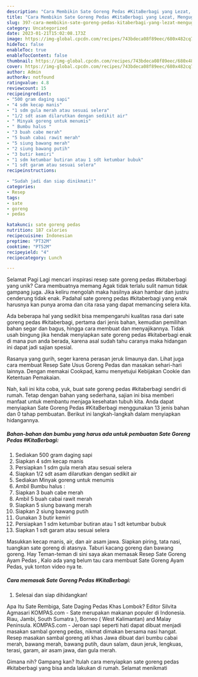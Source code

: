 ```yaml
---
description: "Cara Membikin Sate Goreng Pedas #KitaBerbagi yang Lezat, Mengugah Selera"
title: "Cara Membikin Sate Goreng Pedas #KitaBerbagi yang Lezat, Mengugah Selera"
slug: 397-cara-membikin-sate-goreng-pedas-kitaberbagi-yang-lezat-mengugah-selera
category: Uncategorized
date: 2023-01-21T15:02:08.173Z
image: https://img-global.cpcdn.com/recipes/743bdeca08f89eec/680x482cq70/sate-goreng-pedas-kitaberbagi-foto-resep-utama.jpg
hideToc: false
enableToc: true
enableTocContent: false
thumbnail: https://img-global.cpcdn.com/recipes/743bdeca08f89eec/680x482cq70/sate-goreng-pedas-kitaberbagi-foto-resep-utama.jpg
cover: https://img-global.cpcdn.com/recipes/743bdeca08f89eec/680x482cq70/sate-goreng-pedas-kitaberbagi-foto-resep-utama.jpg
author: Admin
authorAv: notfound
ratingvalue: 4.8
reviewcount: 15
recipeingredient:
- "500 gram daging sapi"
- "4 sdm kecap manis"
- "1 sdm gula merah atau sesuai selera"
- "1/2 sdt asam dilarutkan dengan sedikit air"
- " Minyak goreng untuk menumis"
- " Bumbu halus "
- "3 buah cabe merah"
- "5 buah cabai rawit merah"
- "5 siung bawang merah"
- "2 siung bawang putih"
- "3 butir kemiri"
- "1 sdm ketumbar butiran atau 1 sdt ketumbar bubuk"
- "1 sdt garam atau sesuai selera"
recipeinstructions:

- "Sudah jadi dan siap dinikmati!"
categories:
- Resep
tags:
- sate
- goreng
- pedas

katakunci: sate goreng pedas 
nutrition: 187 calories
recipecuisine: Indonesian
preptime: "PT32M"
cooktime: "PT52M"
recipeyield: "4"
recipecategory: Lunch

---
```



Selamat Pagi Lagi mencari inspirasi resep sate goreng pedas #kitaberbagi yang unik? Cara membuatnya memang Agak tidak terlalu sulit namun tidak gampang juga. Jika keliru mengolah maka hasilnya akan hambar dan justru cenderung tidak enak. Padahal sate goreng pedas #kitaberbagi yang enak harusnya kan punya aroma dan cita rasa yang dapat memancing selera kita.


Ada beberapa hal yang sedikit bisa mempengaruhi kualitas rasa dari sate goreng pedas #kitaberbagi, pertama dari jenis bahan, kemudian pemilihan bahan segar dan bagus, hingga cara membuat dan menyajikannya. Tidak usah bingung jika hendak menyiapkan sate goreng pedas #kitaberbagi enak di mana pun anda berada, karena asal sudah tahu caranya maka hidangan ini dapat jadi sajian spesial.

Rasanya yang gurih, seger karena perasan jeruk limaunya dan. Lihat juga cara membuat Resep Sate Usus Goreng Pedas dan masakan sehari-hari lainnya. Dengan memakai Cookpad, kamu menyetujui Kebijakan Cookie dan Ketentuan Pemakaian.


Nah, kali ini kita coba, yuk, buat sate goreng pedas #kitaberbagi sendiri di rumah. Tetap dengan bahan yang sederhana, sajian ini bisa memberi manfaat untuk membantu menjaga kesehatan tubuh kita. Anda dapat menyiapkan Sate Goreng Pedas #KitaBerbagi menggunakan 13 jenis bahan dan 0 tahap pembuatan. Berikut ini langkah-langkah dalam menyiapkan hidangannya.

<!--inarticleads1-->

##### Bahan-bahan dan bumbu yang harus ada untuk pembuatan Sate Goreng Pedas #KitaBerbagi:

1. Sediakan 500 gram daging sapi
1. Siapkan 4 sdm kecap manis
1. Persiapkan 1 sdm gula merah atau sesuai selera
1. Siapkan 1/2 sdt asam dilarutkan dengan sedikit air
1. Sediakan  Minyak goreng untuk menumis
1. Ambil  Bumbu halus :
1. Siapkan 3 buah cabe merah
1. Ambil 5 buah cabai rawit merah
1. Siapkan 5 siung bawang merah
1. Siapkan 2 siung bawang putih
1. Gunakan 3 butir kemiri
1. Persiapkan 1 sdm ketumbar butiran atau 1 sdt ketumbar bubuk
1. Siapkan 1 sdt garam atau sesuai selera


Masukkan kecap manis, air, dan air asam jawa. Siapkan piring, tata nasi, tuangkan sate goreng di atasnya. Taburi kacang goreng dan bawang goreng. Hay Teman-teman di sini saya akan memasak Resep Sate Goreng Ayam Pedas , Kalo ada yang belum tau cara membuat Sate Goreng Ayam Pedas, yuk tonton video nya te. 

<!--inarticleads2-->

##### Cara memasak Sate Goreng Pedas #KitaBerbagi:


1. Selesai dan siap dihidangkan!

Apa Itu Sate Rembiga, Sate Daging Pedas Khas Lombok? Editor Silvita Agmasari KOMPAS.com - Sate merupakan makanan populer di Indonesia. Riau, Jambi, South Sumatra ), Borneo ( West Kalimantan) and Malay Peninsula. KOMPAS.com - Jeroan sapi seperti hati dapat dibuat menjadi masakan sambal goreng pedas, nikmat dimakan bersama nasi hangat. Resep masakan sambal goreng ati khas Jawa dibuat dari bumbu cabai merah, bawang merah, bawang putih, daun salam, daun jeruk, lengkuas, terasi, garam, air asam jawa, dan gula merah. 

Gimana nih? Gampang kan? Itulah cara menyiapkan sate goreng pedas #kitaberbagi yang bisa anda lakukan di rumah. Selamat menikmati

